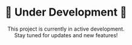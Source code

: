 <div align="center">
	<h1>🚧 Under Development 🚧</h1>
	<p>This project is currently in active development.<br>
	Stay tuned for updates and new features!</p>
</div>
